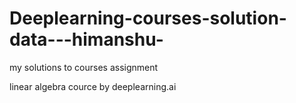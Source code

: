 # Deeplearning-courses-solution-data---himanshu-
my solutions to courses assignment 


linear algebra cource by deeplearning.ai
